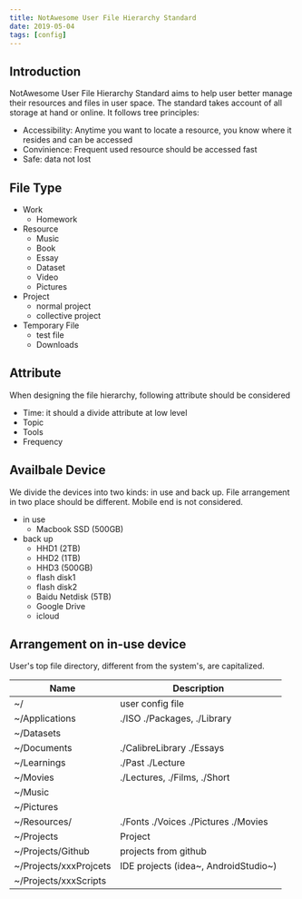 ```yaml
---
title: NotAwesome User File Hierarchy Standard
date: 2019-05-04
tags: [config]
---
```


## Introduction

NotAwesome User File Hierarchy Standard aims to help user better manage their resources and files in user space. The standard takes account of all storage at hand or online. It follows tree principles:

* Accessibility: Anytime you want to locate a resource, you know where it resides and can be accessed
* Convinience: Frequent used resource should be accessed fast
* Safe: data not lost

<!--more-->

## File Type

* Work
  * Homework
* Resource
  * Music
  * Book
  * Essay
  * Dataset
  * Video
  * Pictures
* Project
  * normal project
  * collective project
* Temporary File
  * test file
  * Downloads

## Attribute

When designing the file hierarchy, following attribute should be considered

* Time: it should a divide attribute at low level
* Topic
* Tools
* Frequency

## Availbale Device

We divide the devices into two kinds: in use and back up. File arrangement in two place should be different. Mobile end is not considered.

* in use
  * Macbook SSD (500GB)
* back up
  * HHD1 (2TB)
  * HHD2 (1TB)
  * HHD3 (500GB)
  * flash disk1
  * flash disk2
  * Baidu Netdisk (5TB)
  * Google Drive
  * icloud

## Arrangement on in-use device

User's top file directory, different from the system's, are capitalized.

| Name | Description |
| ---- | ----------- |
| ~/   | user config file |
| ~/Applications | ./ISO ./Packages, ./Library |
| ~/Datasets | |
| ~/Documents | ./CalibreLibrary ./Essays |
| ~/Learnings | ./Past ./Lecture |
| ~/Movies | ./Lectures, ./Films, ./Short |
| ~/Music | |
| ~/Pictures | |
| ~/Resources/ | ./Fonts ./Voices ./Pictures ./Movies |
| ~/Projects | Project |
| ~/Projects/Github | projects from github |
| ~/Projects/xxxProjcets | IDE projects (idea~, AndroidStudio~) |
| ~/Projects/xxxScripts | |